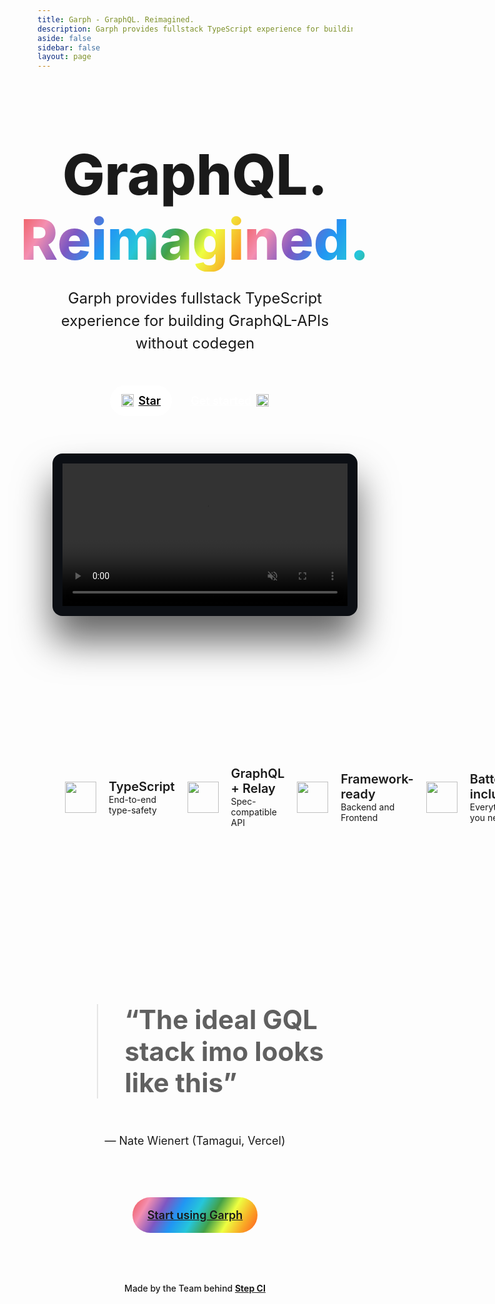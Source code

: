 ```yaml
---
title: Garph - GraphQL. Reimagined.
description: Garph provides fullstack TypeScript experience for building GraphQL-APIs without codegen
aside: false
sidebar: false
layout: page
---
```


<style>
  .homepage .container {
    max-width: 1280px;
    margin: auto;
    padding: 80px 24px;
  }

  .homepage .hero {
    align-items: center;
    display: flex;
    flex-direction: column;
    margin-top: 20px;
  }

  .homepage .hero-heading {
    font-size: 90px;
    font-weight: 800;
    margin: 0;
    padding: 0;
    line-height: 1.15;
    text-align: center;
  }

  .homepage .hero-heading span {
    display: block
  }

  @keyframes gradient {
    0% {
      background-size: 50% 150%
    }

    100% {
      background-size: 100% 100%
    }
  }

  .homepage .heading-gradient {
    background: linear-gradient(120deg, #ef5350, #f48fb1, #7e57c2, #2196f3, #26c6da, #43a047, #eeff41, #f9a825, #ff5722);
    color: white;
    -webkit-background-clip: text;
    -webkit-text-fill-color: transparent;
    animation: 1s gradient forwards;
  }

  .homepage .hero-subheading {
    margin-top: 25px;
    font-weight: 400;
    font-size: 24px;
    color: var(--vp-c-text-2);
    max-width: 600px;
    text-align: center;
    line-height: 1.5
  }

  .homepage .hero-actions {
    margin-top: 25px;
    margin-bottom: 40px;
    display: flex
  }

  .homepage .hero-action {
    margin: 0 6px;
    font-size: 18px;
    border-radius: 40px;
    padding: 14px 18px;
    display: inline-flex;
    font-weight: 600
  }

  .homepage .hero-action.primary {
    background: white;
    color: black
  }

  .homepage .hero-action.secondary {
    background: var(--vp-c-brand);
    color: white
  }

  .homepage video {
    max-height: 640px;
    width: 100%;
    min-height: 200px;
    margin-top: 20px;
    margin-bottom: 80px;
    padding: 16px;
    background-color: #0c0f14;
    border-radius: 16px;
    box-shadow: 0 40px 60px rgba(0,0,0,.6);
    transition: all .2s linear
  }

  .homepage .try-link-container {
    position: absolute;
    left: 0;
    right: 0;
    top: 0;
    bottom: 0;
    display: flex;
    align-items: center;
    justify-content: center;
  }

  .homepage .try-link {
    background-color: rgba(255,255,255,.3);
    -webkit-backdrop-filter: blur(10px);
    color: white;
    font-weight: 500;
    padding: 14px 20px;
    border-radius: 40px;
    opacity: 0;
    transition: all .25s linear;
    margin-top: -40px
  }

  .homepage .video-backdrop {
    position: relative;
    width: 100%;
    height: 100%;
  }

  .homepage .video-backdrop:hover > video {
    filter: blur(4px)
  }

  .homepage .video-backdrop:hover > .try-link-container > .try-link {
    opacity: 1
  }

  .homepage .features {
    display: grid;
    grid-template-columns: repeat(4, 1fr)
  }

  .homepage .feature {
    display: flex;
    align-items: center
  }

  .homepage .feature-title {
    font-size: 20px;
    font-weight: 600
  }

  .homepage .feature-subtitle {
    color: var(--vp-c-text-2)
  }

  .homepage .feature-description {
    display: flex;
    flex-direction: column;
  }

  .homepage .feature-icon {
    padding: 20px;
    display: flex;
    justify-content: center;
    align-items: center;
  }

  .homepage .feature-icon img {
    width: auto;
    height: 50px
  }

  .homepage .quote {
    display: flex;
    flex-direction: column;
    align-items: center;
    margin: 80px 0
  }

  .homepage blockquote {
    font-size: 42px;
    font-weight: 700;
    line-height: 1.2;
    max-width: 900px;
  }

  .homepage figcaption {
    color: var(--vp-c-text-2);
    margin-top: 15px;
    font-size: 18px
  }

  .homepage .section-title {
    display: block;
    text-align: center;
    text-transform: uppercase;
    font-weight: 700;
    margin-bottom: 40px;
    color: var(--vp-c-text-2)
  }

  .homepage .start-link {
    border-radius: 40px;
    padding: 4px;
    background: linear-gradient(120deg, #ef5350, #f48fb1, #7e57c2, #2196f3, #26c6da, #43a047, #eeff41, #f9a825, #ff5722);
    background-size: 100% 100%;
    background-repeat: repeat-y;
    display: inline-flex;
    transition: all 10s linear
  }

  .homepage .start-link a {
    background: var(--vp-c-bg);
    padding: 14px 20px;
    border-radius: 40px;
    font-size: 18px;
    font-weight: 600;
  }

  .homepage .start-link a:hover {
    background: transparent;
    color: rgba(0,0,0,.9);
  }

  .homepage .footer-text {
    text-align: center;
    margin-top: 80px;
    font-weight: 500;
    color: var(--vp-c-text-2)
  }

  .homepage .footer-text a {
    font-weight: 700;
  }

  @media screen and (max-width: 720px) {
    .homepage .container {
      padding: 40px 24px
    }

    .homepage video {
      margin-bottom: 40px
    }

    .homepage .quote {
      margin: 40px 0;
    }

    .homepage blockquote {
      font-size: 32px
    }

    .homepage .hero-heading {
      font-size: 55px
    }

    .homepage .hero-subheading {
      font-size: 20px
    }

    .homepage .features {
      grid-template-columns: 1fr
    }

    .homepage .footer-text {
      margin-top: 40px
    }
  }
</style>

<div class="homepage">
  <div class="container">
    <div class="hero">
      <h1 class="hero-heading">
        <span>GraphQL.</span>
        <span class="heading-gradient">Reimagined.</span>
      </h1>
      <p class="hero-subheading">
        Garph provides fullstack TypeScript experience for building GraphQL-APIs without codegen
      </p>
      <div class="hero-actions">
        <a href="https://github.com/stepci/garph/stargazers" class="hero-action primary">
          <img src="/icons/star.svg" width="20" height="20" />
          <span style="padding-left: 8px">Star</span>
        </a>
        <a href="/docs" class="hero-action secondary">
          <span style="padding-right: 8px">Get started</span>
          <img src="/icons/chevron-right.svg" width="20" height="20" />
        </a>
      </div>
      <a class="video-backdrop" href="https://t.ly/9IJr" target="_blank">
        <video
          src="https://user-images.githubusercontent.com/10400064/222474710-bc263775-06b8-4a78-8099-676a9ad3c7a4.mov"
          autoplay="true"
          loop="true"
          muted="true"
        >
        </video>
        <div class="try-link-container">
          <div class="try-link">Try on CodeSandbox →</div>
        </div>
      </a>
    </div>
  </div>
  <div style="background: var(--vp-c-bg-alt)">
    <div class="container">
      <!-- <span class="section-title">Features</span> -->
      <div class="features">
        <div class="feature">
          <div class="feature-icon">
            <img src="/icons/typescript.svg">
          </div>
          <div class="feature-description">
            <span class="feature-title">TypeScript</span>
            <span class="feature-subtitle">End-to-end type-safety</span>
          </div>
        </div>
        <div class="feature">
          <div class="feature-icon">
            <img src="/icons/graphql.svg">
          </div>
          <div class="feature-description">
            <span class="feature-title">GraphQL + Relay</span>
            <span class="feature-subtitle">Spec-compatible API</span>
          </div>
        </div>
        <div class="feature">
          <div class="feature-icon">
            <img src="/icons/react.svg">
          </div>
          <div class="feature-description">
            <span class="feature-title">Framework-ready</span>
            <span class="feature-subtitle">Backend and Frontend</span>
          </div>
        </div>
        <div class="feature">
          <div class="feature-icon">
            <img src="/icons/zap.svg">
          </div>
          <div class="feature-description">
            <span class="feature-title">Batteries-included</span>
            <span class="feature-subtitle">Everything you need</span>
          </div>
        </div>
      </div>
    </div>
  </div>
  <div class="container">
    <!-- <span class="section-title">What users say</span> -->
    <figure class="quote">
      <blockquote>
        “The ideal GQL stack imo looks like this”
      </blockquote>
      <figcaption>— Nate Wienert (Tamagui, Vercel)</figcaption>
    </figure>
    <div style="display: flex; justify-content: center">
      <div class="start-link">
        <a href="/docs">Start using Garph</a>
      </div>
    </div>
    <p class="footer-text">Made by the Team behind <a href="https://stepci.com">Step CI</a></p>
  </div>
</div>
